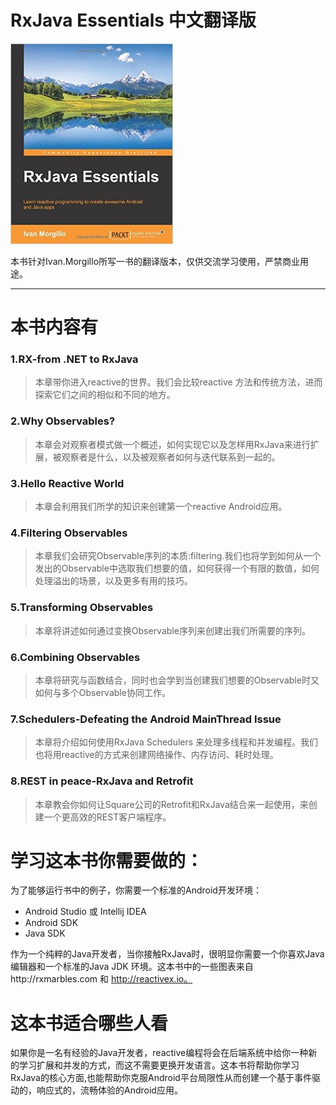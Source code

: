 RxJava Essentials 中文翻译版
=======
![](rxjava.jpg)

本书针对Ivan.Morgillo所写一书的翻译版本，仅供交流学习使用，严禁商业用途。



---


# 本书内容有

### **1.RX-from .NET to RxJava**

> 本章带你进入reactive的世界。我们会比较reactive 方法和传统方法，进而探索它们之间的相似和不同的地方。


### **2.Why Observables?**

> 本章会对观察者模式做一个概述，如何实现它以及怎样用RxJava来进行扩展，被观察者是什么，以及被观察者如何与迭代联系到一起的。


### **3.Hello Reactive World**

> 本章会利用我们所学的知识来创建第一个reactive Android应用。


### **4.Filtering Observables**

> 本章我们会研究Observable序列的本质:filtering.我们也将学到如何从一个发出的Observable中选取我们想要的值，如何获得一个有限的数值，如何处理溢出的场景，以及更多有用的技巧。


### **5.Transforming Observables**

> 本章将讲述如何通过变换Observable序列来创建出我们所需要的序列。

### **6.Combining Observables**

> 本章将研究与函数结合，同时也会学到当创建我们想要的Observable时又如何与多个Observable协同工作。



### **7.Schedulers-Defeating the Android MainThread Issue**

> 本章将介绍如何使用RxJava Schedulers 来处理多线程和并发编程。我们也将用reactive的方式来创建网络操作、内存访问、耗时处理。




### **8.REST in peace-RxJava and Retrofit**

> 本章教会你如何让Square公司的Retrofit和RxJava结合来一起使用，来创建一个更高效的REST客户端程序。



# 学习这本书你需要做的：

为了能够运行书中的例子，你需要一个标准的Android开发环境：

* Android Studio 或 Intellij IDEA
* Android SDK
* Java SDK

作为一个纯粹的Java开发者，当你接触RxJava时，很明显你需要一个你喜欢Java编辑器和一个标准的Java JDK 环境。这本书中的一些图表来自http://rxmarbles.com 和 http://reactivex.io。


# 这本书适合哪些人看

如果你是一名有经验的Java开发者，reactive编程将会在后端系统中给你一种新的学习扩展和并发的方式，而这不需要更换开发语言。这本书将帮助你学习RxJava的核心方面,也能帮助你克服Android平台局限性从而创建一个基于事件驱动的，响应式的，流畅体验的Android应用。
